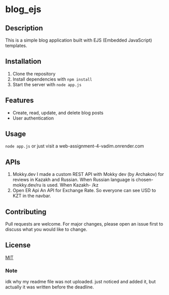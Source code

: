 # blog_ejs

## Description

This is a simple blog application built with EJS (Embedded JavaScript) templates. 

## Installation

1. Clone the repository
2. Install dependencies with `npm install`
3. Start the server with `node app.js`

## Features

- Create, read, update, and delete blog posts
- User authentication

## Usage

`node app.js`
or just visit a web-assignment-4-vadim.onrender.com

## APIs

1. Mokky.dev
I made a custom REST API with Mokky dev (by Archakov) for reviews in Kazakh and Russian. When Russian language is chosen- mokky.dev/ru is used. When Kazakh- /kz
2. Open ER Api
An API for Exchange Rate. So everyone can see USD to KZT in the navbar.

## Contributing

Pull requests are welcome. For major changes, please open an issue first to discuss what you would like to change.

## License

[MIT](https://choosealicense.com/licenses/mit/)

### Note
idk why my readme file was not uploaded. just noticed and added it, but actually it was written before the deadline. 
